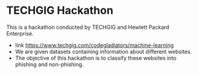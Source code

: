 # TECHGIG Hackathon
This is a hackathon conducted by TECHGIG and Hewlett Packard Enterprise.
- link https://www.techgig.com/codegladiators/machine-learning
- We are given datasets containing information about different websites.
- The objective of this hackathon is to classify these websites into phishing and non-phishing.
